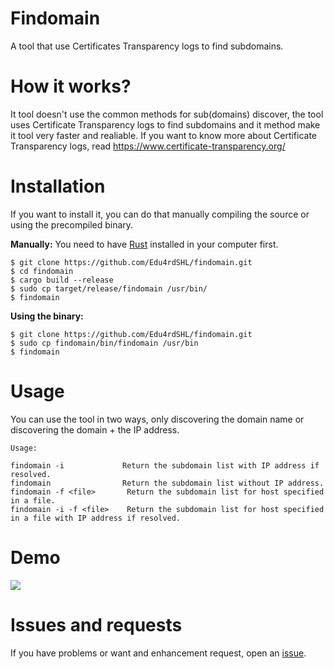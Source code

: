 # Findomain
A tool that use Certificates Transparency logs to find subdomains.

# How it works?
It tool doesn't use the common methods for sub(domains) discover, the tool uses Certificate Transparency logs to find subdomains and it method make it tool very faster and realiable. If you want to know more about Certificate Transparency logs, read https://www.certificate-transparency.org/

# Installation
If you want to install it, you can do that manually compiling the source or using the precompiled binary.

**Manually:**
You need to have [Rust](https://www.rust-lang.org/) installed in your computer first.

```
$ git clone https://github.com/Edu4rdSHL/findomain.git
$ cd findomain
$ cargo build --release
$ sudo cp target/release/findomain /usr/bin/
$ findomain
```

**Using the binary:**

```
$ git clone https://github.com/Edu4rdSHL/findomain.git
$ sudo cp findomain/bin/findomain /usr/bin
$ findomain
```

# Usage

You can use the tool in two ways, only discovering the domain name or discovering the domain + the IP address.

```
Usage:

findomain -i             Return the subdomain list with IP address if resolved.
findomain                Return the subdomain list without IP address.
findomain -f <file>       Return the subdomain list for host specified in a file.
findomain -i -f <file>    Return the subdomain list for host specified in a file with IP address if resolved.
```
# Demo
<a href="https://asciinema.org/a/qUEfVtgEO0h2AMNBd3gsGckyv" target="_blank"><img src="https://asciinema.org/a/qUEfVtgEO0h2AMNBd3gsGckyv.svg" /></a>

# Issues and requests
If you have problems or want and enhancement request, open an [issue](https://github.com/Edu4rdSHL/findomain/issues).
